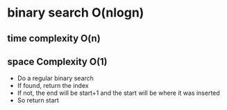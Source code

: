 # binary search O(nlogn)

## time complexity O(n)
## space Complexity O(1)

- Do a regular binary search
- If found, return the index
- If not, the end will be start+1 and the start will be where it was inserted
- So return start